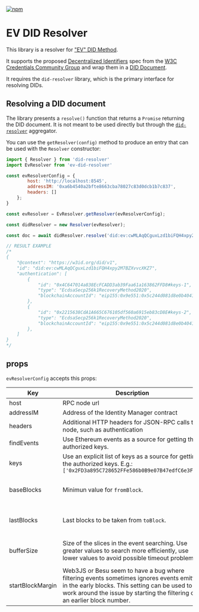 [![npm](https://img.shields.io/npm/dt/@kaytrust/ev-did-resolver.svg)](https://www.npmjs.com/package/@kaytrust/ev-did-resolver)
# EV DID Resolver

This library is a resolver for ["EV" DID Method](https://github.com/KayTrust/did-method-ev).

It supports the proposed [Decentralized Identifiers](https://www.w3.org/TR/did-core/#identifiers) spec from the [W3C Credentials Community Group](https://www.w3.org/) and wrap them in a [DID Document](https://www.w3.org/TR/did-spec-registries/#did-document-properties).

It requires the `did-resolver` library, which is the primary interface for resolving DIDs.

## Resolving a DID document

The library presents a `resolve()` function that returns a `Promise` returning the DID document. It is not meant to be used directly but through the [`did-resolver`](https://github.com/decentralized-identity/did-resolver) aggregator.

You can use the `getResolver(config)` method to produce an entry that can be used with the `Resolver` constructor:

```javascript
import { Resolver } from 'did-resolver'
import EvResolver from 'ev-did-resolver'

const evResolverConfig = { 
        host: 'http://localhost:8545',
        addressIM: '0xa6b4540a2bfte8663cba78027c83d0dcb1b7c837',
        headers: []
    };
}

const evResolver = EvResolver.getResolver(evResolverConfig);

const didResolver = new Resolver(evResolver);

const doc = await didResolver.resolve('did:ev:cwMLAqQCguxLzd1biFQH4xpy2M7BZXvvcXKZ7')

// RESULT EXAMPLE
/*
{
    "@context": "https://w3id.org/did/v1",
    "id": "did:ev:cwMLAqQCguxLzd1biFQH4xpy2M7BZXvvcXKZ7",
    "authentication": [
        {
            "id": "0x4C647014a838EcFCADD3ab39Faa61a163862FFD8#keys-1",
            "type": "EcdsaSecp256k1RecoveryMethod2020",
            "blockchainAccountId": "eip155:0x9e551:0x5c244d081d8e0b404116f2dc2a94ff43d1c76931"
        },
        {
            "id": "0x2215638CdA1A665C676105df560a6915eb83cD8E#keys-2",
            "type": "EcdsaSecp256k1RecoveryMethod2020",
            "blockchainAccountId": "eip155:0x9e551:0x5c244d081d8e0b404116f2dc2a94ff43d1c76931"
        },
    ]
}
*/
```

## props

```evResolverConfig``` accepts this props:

|Key   | Description  | Default | Notes
|---|---|---|---
| host | RPC node url | (mandatory)
| addressIM | Address of the Identity Manager contract | (mandatory)
| headers | Additional HTTP headers for JSON-RPC calls to node, such as authentication | No headers
| findEvents | Use Ethereum events as a source for getting the authorized keys. | ```true```  |
| keys | Use an explicit list of keys as a source for getting the authorized keys. E.g.: ```['0x2FD3a895C728652FFe586b0B9e07B47edfC6e3FD']``` | ```[]```
| baseBlocks | Minimun value for ```fromBlock```. | ```30000000``` | Only used when `findEvents` is `true`. 
| lastBlocks | Last blocks to be taken from ```toBlock```. | ```0``` | Only used when `findEvents` is `true`.
| bufferSize | Size of the slices in the event searching. Use greater values to search more efficiently, use lower values to avoid possible timeout problems. |```100000``` | Only used when `findEvents` is `true`.
| startBlockMargin | Web3JS or Besu seem to have a bug where filtering events sometimes ignores events emitted in the early blocks. This setting can be used to work around the issue by starting the filtering on an earlier block number. | ```100000``` | Only used when `findEvents` is `true`.
